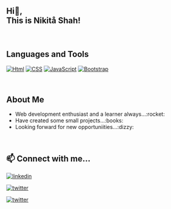 
<h2> Hi👋,<br>This is Nikitå Shah!</h2>
</br>

## Languages and Tools

[![Html](https://img.shields.io/badge/html-e05125?style=for-the-badge&logo=html5&logoColor=white)](https://www.w3schools.com/html/)
[![CSS](https://img.shields.io/badge/css-6600c1?style=for-the-badge&logo=css3&logoColor=white)](https://www.w3schools.com/Css/)
[![JavaScript](https://img.shields.io/badge/javascript-F7DF1E?style=for-the-badge&logo=javascript&logoColor=black)](https://developer.mozilla.org/en-US/docs/Web/JavaScript)
[![Bootstrap](https://img.shields.io/badge/bootstrap-e75fff?style=for-the-badge&logo=bootstrap&logoColor=black)](https://getbootstrap.com/docs/4.1/getting-started/)

</br>

## About Me
<ul>
<li>Web development enthusiast and a learner always...:rocket:</li>
<li>Have created some small projects...:books:</li>
<li>Looking forward for new opportuniities...:dizzy:</li>
</ul>
</br>


## 📫 Connect with me...
[![linkedin](https://img.shields.io/badge/linkedin-0A66C2?style=for-the-badge&logo=linkedin&logoColor=white)](https://www.linkedin.com/in/nikita-shah-1aa350251)

[![twitter](https://img.shields.io/badge/twitter-1DA1F2?style=for-the-badge&logo=twitter&logoColor=white)](https://twitter.com/_nikita_shah?s=08)

[![twitter](https://img.shields.io/badge/instagram-e75?style=for-the-badge&logo=instagram&logoColor=white)](https://instagram.com/nikita_shah_78?igshid=ZDdkNTZiNTM=)




